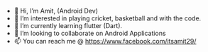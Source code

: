 - 👋 Hi, I’m Amit, (Android Dev)
- 👀 I’m interested in playing cricket, basketball and with the code.
- 🌱 I’m currently learning flutter (Dart).
- 💞️ I’m looking to collaborate on Android Applications
- 📫 You can reach me @ https://www.facebook.com/itsamit29/
